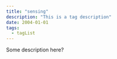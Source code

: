 ```yaml
---
title: "sensing"
description: "This is a tag description"
date: 2004-01-01
tags:
  - tagList
---
```


Some description here?